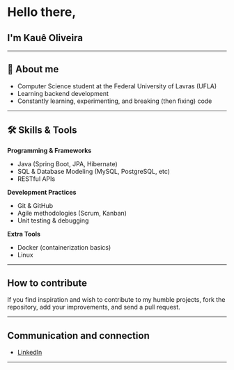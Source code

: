 # Hello there,
## I'm Kauê Oliveira  

---

## 🚀 About me  

-  Computer Science student at the Federal University of Lavras (UFLA)  
-  Learning backend development 
-  Constantly learning, experimenting, and breaking (then fixing) code  

---

## 🛠️ Skills & Tools  

**Programming & Frameworks**  
- Java (Spring Boot, JPA, Hibernate)  
- SQL & Database Modeling (MySQL, PostgreSQL, etc)  
- RESTful APIs  

**Development Practices**  
- Git & GitHub 
- Agile methodologies (Scrum, Kanban)  
- Unit testing & debugging  

**Extra Tools**  
- Docker (containerization basics)  
- Linux

---

## How to contribute 
If you find inspiration and wish to contribute to my humble projects, fork the repository, add your improvements, and send a pull request.

---

## Communication and connection
- [LinkedIn](https://www.linkedin.com/in/kau%C3%AA-oliveira-577441258/)  

---
